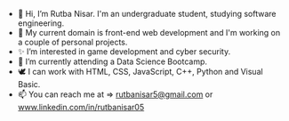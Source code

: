 - 👋 Hi, I’m Rutba Nisar. I'm an undergraduate student, studying software engineering.
- 🌼 My current domain is front-end web development and I'm working on a couple of personal projects.
- ✨ I’m interested in game development and cyber security.
- 🌱 I’m currently attending a Data Science Bootcamp.
- 🕊️ I can work with HTML, CSS, JavaScript, C++, Python and Visual Basic.
- 📫 You can reach me at => rutbanisar5@gmail.com    or    www.linkedin.com/in/rutbanisar05
<!---
rutba-nisar-05/rutba-nisar-05 is a ✨ special ✨ repository because its `README.md` (this file) appears on your GitHub profile.
You can click the Preview link to take a look at your changes.
--->
